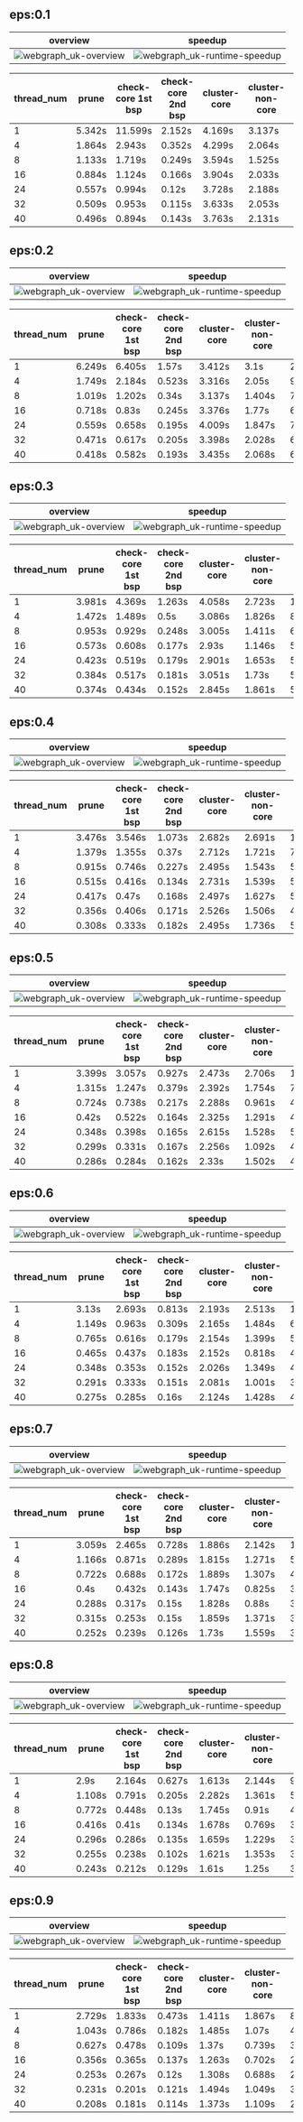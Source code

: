 ## eps:0.1

overview | speedup
--- | ---
![webgraph_uk-overview](../../figures/scalability_new2_opt_scheduler/webgraph_uk-eps:0.1-min_pts:5-overview.png) | ![webgraph_uk-runtime-speedup](../../figures/scalability_new2_opt_scheduler/webgraph_uk-eps:0.1-min_pts:5-runtime-speedup.png)

thread_num | prune | check-core 1st bsp | check-core 2nd bsp | cluster-core | cluster-non-core | total | total speedup
--- | --- | --- | --- | --- | --- | --- | ---
1 | 5.342s | 11.599s | 2.152s | 4.169s | 3.137s | 26.401s | 1.000
4 | 1.864s | 2.943s | 0.352s | 4.299s | 2.064s | 11.524s | 2.291
8 | 1.133s | 1.719s | 0.249s | 3.594s | 1.525s | 8.222s | 3.211
16 | 0.884s | 1.124s | 0.166s | 3.904s | 2.033s | 8.112s | 3.255
24 | 0.557s | 0.994s | 0.12s | 3.728s | 2.188s | 7.59s | 3.478
32 | 0.509s | 0.953s | 0.115s | 3.633s | 2.053s | 7.265s | 3.634
40 | 0.496s | 0.894s | 0.143s | 3.763s | 2.131s | 7.428s | 3.554

## eps:0.2

overview | speedup
--- | ---
![webgraph_uk-overview](../../figures/scalability_new2_opt_scheduler/webgraph_uk-eps:0.2-min_pts:5-overview.png) | ![webgraph_uk-runtime-speedup](../../figures/scalability_new2_opt_scheduler/webgraph_uk-eps:0.2-min_pts:5-runtime-speedup.png)

thread_num | prune | check-core 1st bsp | check-core 2nd bsp | cluster-core | cluster-non-core | total | total speedup
--- | --- | --- | --- | --- | --- | --- | ---
1 | 6.249s | 6.405s | 1.57s | 3.412s | 3.1s | 20.737s | 1.000
4 | 1.749s | 2.184s | 0.523s | 3.316s | 2.05s | 9.824s | 2.111
8 | 1.019s | 1.202s | 0.34s | 3.137s | 1.404s | 7.105s | 2.919
16 | 0.718s | 0.83s | 0.245s | 3.376s | 1.77s | 6.94s | 2.988
24 | 0.559s | 0.658s | 0.195s | 4.009s | 1.847s | 7.271s | 2.852
32 | 0.471s | 0.617s | 0.205s | 3.398s | 2.028s | 6.721s | 3.085
40 | 0.418s | 0.582s | 0.193s | 3.435s | 2.068s | 6.699s | 3.096

## eps:0.3

overview | speedup
--- | ---
![webgraph_uk-overview](../../figures/scalability_new2_opt_scheduler/webgraph_uk-eps:0.3-min_pts:5-overview.png) | ![webgraph_uk-runtime-speedup](../../figures/scalability_new2_opt_scheduler/webgraph_uk-eps:0.3-min_pts:5-runtime-speedup.png)

thread_num | prune | check-core 1st bsp | check-core 2nd bsp | cluster-core | cluster-non-core | total | total speedup
--- | --- | --- | --- | --- | --- | --- | ---
1 | 3.981s | 4.369s | 1.263s | 4.058s | 2.723s | 16.396s | 1.000
4 | 1.472s | 1.489s | 0.5s | 3.086s | 1.826s | 8.376s | 1.957
8 | 0.953s | 0.929s | 0.248s | 3.005s | 1.411s | 6.548s | 2.504
16 | 0.573s | 0.608s | 0.177s | 2.93s | 1.146s | 5.436s | 3.016
24 | 0.423s | 0.519s | 0.179s | 2.901s | 1.653s | 5.678s | 2.888
32 | 0.384s | 0.517s | 0.181s | 3.051s | 1.73s | 5.865s | 2.796
40 | 0.374s | 0.434s | 0.152s | 2.845s | 1.861s | 5.668s | 2.893

## eps:0.4

overview | speedup
--- | ---
![webgraph_uk-overview](../../figures/scalability_new2_opt_scheduler/webgraph_uk-eps:0.4-min_pts:5-overview.png) | ![webgraph_uk-runtime-speedup](../../figures/scalability_new2_opt_scheduler/webgraph_uk-eps:0.4-min_pts:5-runtime-speedup.png)

thread_num | prune | check-core 1st bsp | check-core 2nd bsp | cluster-core | cluster-non-core | total | total speedup
--- | --- | --- | --- | --- | --- | --- | ---
1 | 3.476s | 3.546s | 1.073s | 2.682s | 2.691s | 13.47s | 1.000
4 | 1.379s | 1.355s | 0.37s | 2.712s | 1.721s | 7.539s | 1.787
8 | 0.915s | 0.746s | 0.227s | 2.495s | 1.543s | 5.928s | 2.272
16 | 0.515s | 0.416s | 0.134s | 2.731s | 1.539s | 5.337s | 2.524
24 | 0.417s | 0.47s | 0.168s | 2.497s | 1.627s | 5.183s | 2.599
32 | 0.356s | 0.406s | 0.171s | 2.526s | 1.506s | 4.967s | 2.712
40 | 0.308s | 0.333s | 0.182s | 2.495s | 1.736s | 5.057s | 2.664

## eps:0.5

overview | speedup
--- | ---
![webgraph_uk-overview](../../figures/scalability_new2_opt_scheduler/webgraph_uk-eps:0.5-min_pts:5-overview.png) | ![webgraph_uk-runtime-speedup](../../figures/scalability_new2_opt_scheduler/webgraph_uk-eps:0.5-min_pts:5-runtime-speedup.png)

thread_num | prune | check-core 1st bsp | check-core 2nd bsp | cluster-core | cluster-non-core | total | total speedup
--- | --- | --- | --- | --- | --- | --- | ---
1 | 3.399s | 3.057s | 0.927s | 2.473s | 2.706s | 12.565s | 1.000
4 | 1.315s | 1.247s | 0.379s | 2.392s | 1.754s | 7.09s | 1.772
8 | 0.724s | 0.738s | 0.217s | 2.288s | 0.961s | 4.929s | 2.549
16 | 0.42s | 0.522s | 0.164s | 2.325s | 1.291s | 4.725s | 2.659
24 | 0.348s | 0.398s | 0.165s | 2.615s | 1.528s | 5.057s | 2.485
32 | 0.299s | 0.331s | 0.167s | 2.256s | 1.092s | 4.146s | 3.031
40 | 0.286s | 0.284s | 0.162s | 2.33s | 1.502s | 4.567s | 2.751

## eps:0.6

overview | speedup
--- | ---
![webgraph_uk-overview](../../figures/scalability_new2_opt_scheduler/webgraph_uk-eps:0.6-min_pts:5-overview.png) | ![webgraph_uk-runtime-speedup](../../figures/scalability_new2_opt_scheduler/webgraph_uk-eps:0.6-min_pts:5-runtime-speedup.png)

thread_num | prune | check-core 1st bsp | check-core 2nd bsp | cluster-core | cluster-non-core | total | total speedup
--- | --- | --- | --- | --- | --- | --- | ---
1 | 3.13s | 2.693s | 0.813s | 2.193s | 2.513s | 11.343s | 1.000
4 | 1.149s | 0.963s | 0.309s | 2.165s | 1.484s | 6.073s | 1.868
8 | 0.765s | 0.616s | 0.179s | 2.154s | 1.399s | 5.116s | 2.217
16 | 0.465s | 0.437s | 0.183s | 2.152s | 0.818s | 4.057s | 2.796
24 | 0.348s | 0.353s | 0.152s | 2.026s | 1.349s | 4.231s | 2.681
32 | 0.291s | 0.333s | 0.151s | 2.081s | 1.001s | 3.86s | 2.939
40 | 0.275s | 0.285s | 0.16s | 2.124s | 1.428s | 4.274s | 2.654

## eps:0.7

overview | speedup
--- | ---
![webgraph_uk-overview](../../figures/scalability_new2_opt_scheduler/webgraph_uk-eps:0.7-min_pts:5-overview.png) | ![webgraph_uk-runtime-speedup](../../figures/scalability_new2_opt_scheduler/webgraph_uk-eps:0.7-min_pts:5-runtime-speedup.png)

thread_num | prune | check-core 1st bsp | check-core 2nd bsp | cluster-core | cluster-non-core | total | total speedup
--- | --- | --- | --- | --- | --- | --- | ---
1 | 3.059s | 2.465s | 0.728s | 1.886s | 2.142s | 10.283s | 1.000
4 | 1.166s | 0.871s | 0.289s | 1.815s | 1.271s | 5.414s | 1.899
8 | 0.722s | 0.688s | 0.172s | 1.889s | 1.307s | 4.78s | 2.151
16 | 0.4s | 0.432s | 0.143s | 1.747s | 0.825s | 3.55s | 2.897
24 | 0.288s | 0.317s | 0.15s | 1.828s | 0.88s | 3.465s | 2.968
32 | 0.315s | 0.253s | 0.15s | 1.859s | 1.371s | 3.95s | 2.603
40 | 0.252s | 0.239s | 0.126s | 1.73s | 1.559s | 3.909s | 2.631

## eps:0.8

overview | speedup
--- | ---
![webgraph_uk-overview](../../figures/scalability_new2_opt_scheduler/webgraph_uk-eps:0.8-min_pts:5-overview.png) | ![webgraph_uk-runtime-speedup](../../figures/scalability_new2_opt_scheduler/webgraph_uk-eps:0.8-min_pts:5-runtime-speedup.png)

thread_num | prune | check-core 1st bsp | check-core 2nd bsp | cluster-core | cluster-non-core | total | total speedup
--- | --- | --- | --- | --- | --- | --- | ---
1 | 2.9s | 2.164s | 0.627s | 1.613s | 2.144s | 9.45s | 1.000
4 | 1.108s | 0.791s | 0.205s | 2.282s | 1.361s | 5.749s | 1.644
8 | 0.772s | 0.448s | 0.13s | 1.745s | 0.91s | 4.008s | 2.358
16 | 0.416s | 0.41s | 0.134s | 1.678s | 0.769s | 3.41s | 2.771
24 | 0.296s | 0.286s | 0.135s | 1.659s | 1.229s | 3.607s | 2.620
32 | 0.255s | 0.238s | 0.102s | 1.621s | 1.353s | 3.57s | 2.647
40 | 0.243s | 0.212s | 0.129s | 1.61s | 1.25s | 3.448s | 2.741

## eps:0.9

overview | speedup
--- | ---
![webgraph_uk-overview](../../figures/scalability_new2_opt_scheduler/webgraph_uk-eps:0.9-min_pts:5-overview.png) | ![webgraph_uk-runtime-speedup](../../figures/scalability_new2_opt_scheduler/webgraph_uk-eps:0.9-min_pts:5-runtime-speedup.png)

thread_num | prune | check-core 1st bsp | check-core 2nd bsp | cluster-core | cluster-non-core | total | total speedup
--- | --- | --- | --- | --- | --- | --- | ---
1 | 2.729s | 1.833s | 0.473s | 1.411s | 1.867s | 8.315s | 1.000
4 | 1.043s | 0.786s | 0.182s | 1.485s | 1.07s | 4.567s | 1.821
8 | 0.627s | 0.478s | 0.109s | 1.37s | 0.739s | 3.326s | 2.500
16 | 0.356s | 0.365s | 0.137s | 1.263s | 0.702s | 2.824s | 2.944
24 | 0.253s | 0.267s | 0.12s | 1.308s | 0.688s | 2.639s | 3.151
32 | 0.231s | 0.201s | 0.121s | 1.494s | 1.049s | 3.098s | 2.684
40 | 0.208s | 0.181s | 0.114s | 1.373s | 1.109s | 2.988s | 2.783

